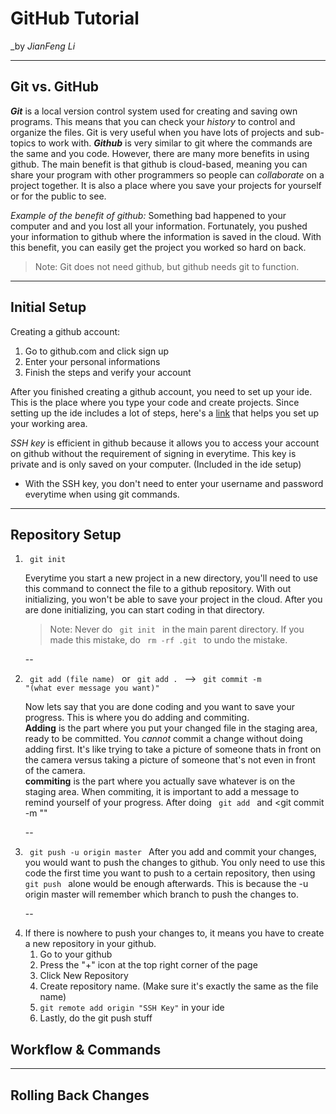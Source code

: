 # GitHub Tutorial

_by _JianFeng Li_

---
## Git vs. GitHub

_**Git**_ is a local version control system used for creating and saving own
programs. This means that you can check your *history* to control and organize
the files. Git is very useful when you have lots of projects and sub-topics to
work with.
_**Github**_ is very similar to git where the commands are the same and you code.
However, there are many more benefits in using github. The main benefit is that
github is cloud-based, meaning you can share your program with other programmers
so people can *collaborate* on a project together. It is also a place where you
save your projects for yourself or for the public to see.
</p>

 _Example of the benefit of github:_ Something bad happened to your computer
 and and you lost all your information. Fortunately, you pushed your information
 to github where the information is saved in the cloud. With this benefit, you
 can easily get the project you worked so hard on back.

>Note: Git does not need github, but github needs git to function.

---
## Initial Setup

Creating a github account:
1. Go to github.com and click sign up
2. Enter your personal informations
3. Finish the steps and verify your account

After you finished creating a github account, you need to set up your ide. This
is the place where you type your code and create projects.
Since setting up the ide includes a lot of steps, here's a
[link](https://github.com/hstatsep/ide50) that helps
you set up your working area.

*SSH key* is efficient in github because it allows you to access your account on
github without the requirement of signing in everytime. This key is private and
is only saved on your computer. (Included in the ide setup)
- With the SSH key, you don't need to enter your username and password everytime
when using git commands.
---

## Repository Setup
<ol>
<li> <code> git init </code>  

 Everytime you start a new project in a new directory, you'll need to use this command 
to connect the file to a github repository. With out initializing, you won't be able 
to save your project in the cloud. After you are done initializing, you can start 
coding in that directory. 
> Note: Never do <code> git init </code> in the main parent directory. If you made this 
mistake, do <code> rm -rf .git </code> to undo the mistake.  

--
<li> <code> git add (file name) </code> or <code> git add . </code>  --> <code> git commit -m 
"(what ever message you want)" </code>  

 Now lets say that you are done coding and you want to save your progress. This is where you 
do adding and commiting.   
**Adding** is the part where you put your changed file in the staging area, 
ready to be committed. You *cannot* commit a change without doing adding first. It's like 
trying to take a picture of someone thats in front on the camera versus taking a picture 
of someone that's not even in front of the camera.   
**commiting** is the part where you actually save whatever is on the staging area. 
When commiting, it is important to add a message to remind yourself of your progress. 
After doing <code> git add </code> and <git commit -m ""  

--
<li> <code> git push -u origin master </code>  
After you add and commit your changes, you would want to push the changes to github.
You only need to use this code the first time you want to push to a certain repository, 
then using <code> git push </code> alone would be enough afterwards. This is because 
the -u origin master will remember which branch to push the changes to. 

--
<li> If there is nowhere to push your changes to, it means you have to create a new 
repository in your github.  
 <ol>
  <li> Go to your github 
  <li> Press the "+" icon at the top right corner of the page
  <li> Click New Repository
  <li> Create repository name. (Make sure it's exactly the same as the file name)
  <li> <code>git remote add origin "SSH Key"</code> in your ide
  <li> Lastly, do the git push stuff
 </ol>
</ol>

## Workflow & Commands

---
## Rolling Back Changes
